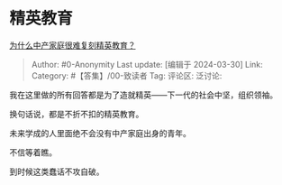 # 精英教育
[为什么中产家庭很难复刻精英教育？](https://www.zhihu.com/question/649843176/answer/3448658027)

> Author: #0-Anonymity
> Last update: [编辑于 2024-03-30]
> Link:
> Category: #【答集】/00-致读者 
> Tag: 
> 评论区:
> 泛讨论:

我在这里做的所有回答都是为了造就精英——下一代的社会中坚，组织领袖。

换句话说，都是不折不扣的精英教育。

未来学成的人里面绝不会没有中产家庭出身的青年。

不信等着瞧。

到时候这类蠢话不攻自破。